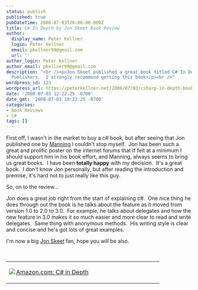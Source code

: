 ```yaml
---
status: publish
published: true
pubDatetime: 2008-07-03T20:00:00.000Z
title: C# In Depth by Jon Skeet Book Review
author:
  display_name: Peter Kellner
  login: Peter Kellner
  email: pkellner99@gmail.com
  url: ''
author_login: Peter Kellner
author_email: pkellner99@gmail.com
description: "<br /><p>Jon Skeet published a great book titled C# In Depth by Manning
  Publishers.  I strongly recommend getting this book</p><br />"
wordpress_id: 123
wordpress_url: https://peterkellner.net/2008/07/03/csharp-in-depth-book-review-jon-skeet/
date: '2008-07-03 12:22:25 -0700'
date_gmt: '2008-07-03 19:22:25 -0700'
categories:
- Book Reviews
- C#
tags: []
---
```

<p>First off, I wasn't in the market to buy a c# book, but after seeing that Jon published one by <a href="http://www.manning.com/">Manning</a> I couldn't stop myself.&#160; Jon has been such a great and prolific poster on the internet forums that If felt at a minimum I should support him in his book effort, and Manning, always seems to bring us great books.&#160; I have been <strong>totally happy</strong> with my decision.&#160; It's a great book.&#160; I don't know Jon personally, but after reading the introduction and premise, it's hard not to just really like this guy.</p>
<p>So, on to the review...</p>
<p> <!--more-->
<p>Jon does a great job right from the start of explaining c#.&#160; One nice thing he does through out the book is he talks about the feature as it moved from version 1.0 to 2.0 to 3.0.&#160; For example, he talks about delegates and how the new feature in 3.0 makes it so much easier and more clear to read and write delegates.&#160; Same thing with anonymous methods.&#160; His writing style is clear and concise and he's got lots of great examples.</p>
<p>I'm now a big <a href="http://www.yoda.arachsys.com/csharp/">Jon Skeet</a> fan, hope you will be also.</p>
<p>&#160;</p>
<div style="padding-bottom: 0px; margin: 0px; padding-left: 0px; padding-right: 0px; display: inline; float: none; padding-top: 0px" id="scid:7dc1bd33-94bd-46fd-a20b-0131235bcd47:a7af5849-7ebf-4927-8578-95e0ffd49278" class="wlWriterSmartContent">
<table border="0" cellspacing="0" cellpadding="2" width="400">
<tbody>
<tr>
<td valign="top" width="400">
<p><a title="Amazon.com: C# in Depth" href="http://www.amazon.com/exec/obidos/ASIN/1933988363/petkelsblo-20"><img border="0" align="left" src="http://images.amazon.com/images/P/1933988363.01.MZZZZZZZ.jpg" />Amazon.com: C# in Depth</a></p>
</td>
</tr>
</tbody>
</table></div>
